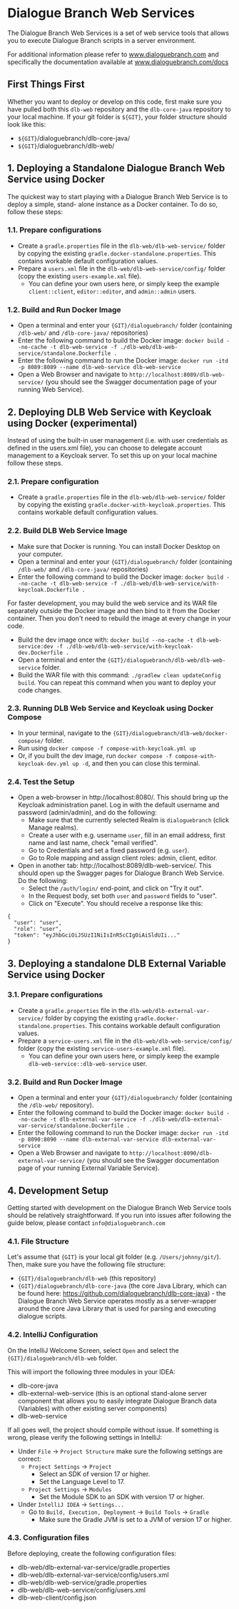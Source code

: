 # Dialogue Branch Web Services
The Dialogue Branch Web Services is a set of web service tools that allows you to execute Dialogue
Branch scripts in a server environment. 

For additional information please refer to www.dialoguebranch.com and specifically the
documentation available at www.dialoguebranch.com/docs

## First Things First
Whether you want to deploy or develop on this code, first make sure you have pulled both this 
`dlb-web` repository and the `dlb-core-java` repository to your local machine. If your git folder is
 `${GIT}`, your folder structure should look like this:

* `${GIT}`/dialoguebranch/dlb-core-java/
* `${GIT}`/dialoguebranch/dlb-web/

## 1. Deploying a Standalone Dialogue Branch Web Service using Docker
The quickest way to start playing with a Dialogue Branch Web Service is to deploy a simple, stand-
alone instance as a Docker container. To do so, follow these steps:

### 1.1. Prepare configurations
* Create a `gradle.properties` file in the `dlb-web/dlb-web-service/` folder by copying the existing 
`gradle.docker-standalone.properties`. This contains workable default configuration values. 
* Prepare a `users.xml` file in the `dlb-web/dlb-web-service/config/` folder (copy the existing 
`users-example.xml` file).
  * You can define your own users here, or simply keep the example `client::client`, 
  `editor::editor`, and `admin::admin` users.

### 1.2. Build and Run Docker Image
* Open a terminal and enter your `{GIT}/dialoguebranch/` folder (containing `/dlb-web/` and 
`/dlb-core-java/` repositories)
* Enter the following command to build the Docker image: `docker build --no-cache -t
dlb-web-service -f ./dlb-web/dlb-web-service/standalone.Dockerfile .`
* Enter the following command to run the Docker image: `docker run -itd -p 8089:8089 --name dlb-web-service dlb-web-service`
* Open a Web Browser and navigate to `http://localhost:8089/dlb-web-service/` (you should see 
the Swagger documentation page of your running Web Service).

## 2. Deploying DLB Web Service with Keycloak using Docker (experimental)
Instead of using the built-in user management (i.e. with user credentials as defined in the 
users.xml file), you can choose to delegate account management to a Keycloak server. To set this up
on your local machine follow these steps.

### 2.1. Prepare configuration
* Create a `gradle.properties` file in the `dlb-web/dlb-web-service/` folder by copying the existing 
`gradle.docker-with-keycloak.properties`. This contains workable default configuration values.

### 2.2. Build DLB Web Service Image
* Make sure that Docker is running. You can install Docker Desktop on your computer.
* Open a terminal and enter your `{GIT}/dialoguebranch/` folder (containing `/dlb-web/` and 
`/dlb-core-java/` repositories)
* Enter the following command to build the Docker image: `docker build --no-cache -t dlb-web-service -f ./dlb-web/dlb-web-service/with-keycloak.Dockerfile .`

For faster development, you may build the web service and its WAR file separately outside the Docker image and then bind to it from the Docker container.
Then you don't need to rebuild the image at every change in your code.

* Build the dev image once with: `docker build --no-cache -t dlb-web-service:dev -f ./dlb-web/dlb-web-service/with-keycloak-dev.Dockerfile .`
* Open a terminal and enter the `{GIT}/dialoguebranch/dlb-web/dlb-web-service` folder.
* Build the WAR file with this command: `./gradlew clean updateConfig build`. You can repeat this command when you want to deploy your code changes.

### 2.3. Running DLB Web Service and Keycloak using Docker Compose
* In your terminal, navigate to the `{GIT}/dialoguebranch/dlb-web/docker-compose/` folder.
* Run using `docker compose -f compose-with-keycloak.yml up`
* Or, if you built the dev image, run `docker compose -f compose-with-keycloak-dev.yml up -d`, and then you can close this terminal.

### 2.4. Test the Setup
* Open a web-browser in http://localhost:8080/. This should bring up the Keycloak administration
  panel. Log in with the default username and password (admin/admin), and do the following:
  * Make sure that the currently selected Realm is `dialoguebranch` (click Manage realms).
  * Create a user with e.g. username `user`, fill in an email address, first name and last name, check "email verified".
  * Go to Credentials and set a fixed password (e.g. `user`).
  * Go to Role mapping and assign client roles: admin, client, editor.
* Open in another tab: http://localhost:8089/dlb-web-service/. This should open up the Swagger pages
  for Dialogue Branch Web Service. Do the following:
  * Select the `/auth/login/` end-point, and click on "Try it out".
  * In the Request body, set both `user` and `password` fields to "user".
  * Click on "Execute". You should receive a response like this:

```
{
  "user": "user",
  "role": "user",
  "token": "eyJhbGciOiJSUzI1NiIsInR5cCIgOiAiSldUIi..."
}
```

## 3. Deploying a standalone DLB External Variable Service using Docker

### 3.1. Prepare configurations
* Create a `gradle.properties` file in the `dlb-web/dlb-external-var-service/` folder by copying the existing 
`gradle.docker-standalone.properties`. This contains workable default configuration values. 
* Prepare a `service-users.xml` file in the `dlb-web/dlb-web-service/config/` folder (copy the existing 
`service-users-example.xml` file).
  * You can define your own users here, or simply keep the example `dlb-web-service::dlb-web-service` user.

### 3.2. Build and Run Docker Image
* Open a terminal and enter your `{GIT}/dialoguebranch/` folder (containing the `/dlb-web/` 
  repository).
* Enter the following command to build the Docker image: `docker build --no-cache -t dlb-external-var-service -f ./dlb-web/dlb-external-var-service/standalone.Dockerfile .`
* Enter the following command to run the Docker image: `docker run -itd -p 8090:8090 --name dlb-external-var-service dlb-external-var-service`
* Open a Web Browser and navigate to `http://localhost:8090/dlb-external-var-service/` (you should see 
  the Swagger documentation page of your running External Variable Service).

## 4. Development Setup
Getting started with development on the Dialogue Branch Web Service tools should be relatively 
straightforward. If you run into issues after following the guide below, please contact 
`info@dialoguebranch.com`

### 4.1. File Structure
Let's assume that `{GIT}` is your local git folder (e.g. `/Users/johnny/git/`). Then, make 
sure you have the following file structure:

* `{GIT}/dialoguebranch/dlb-web` (this repository)
* `{GIT}/dialoguebranch/dlb-core-java` (the core Java Library, which can be found here: 
https://github.com/dialoguebranch/dlb-core-java) - the Dialogue Branch Web Service operates
mostly as a server-wrapper around the core Java Library that is used for parsing and executing
dialogue scripts.

### 4.2. IntelliJ Configuration
On the IntelliJ Welcome Screen, select `Open` and select the `{GIT}/dialoguebranch/dlb-web` 
folder.

This will import the following three modules in your IDEA:
* dlb-core-java
* dlb-external-web-service (this is an optional stand-alone server component that allows you to 
easily integrate Dialogue Branch data (Variables) with other existing server components)
* dlb-web-service

If all goes well, the project should compile without issue. If something is wrong, please verify
the following settings in IntelliJ:

* Under `File` -> `Project Structure` make sure the following settings are correct:
  * `Project Settings` -> `Project`
    * Select an SDK of version 17 or higher.
    * Set the Language Level to 17.
  * `Project Settings` -> `Modules`
    * Set the Module SDK to an SDK with version 17 or higher.
* Under `IntelliJ IDEA` -> `Settings...`
  * Go to `Build, Execution, Deployment` -> `Build Tools` -> `Gradle`
    * Make sure the Gradle JVM is set to a JVM of version 17 or higher.

### 4.3. Configuration files
Before deploying, create the following configuration files:

* dlb-web/dlb-external-var-service/gradle.properties
* dlb-web/dlb-external-var-service/config/users.xml
* dlb-web/dlb-web-service/gradle.properties
* dlb-web/dlb-web-service/config/users.xml
* dlb-web-client/config.json
